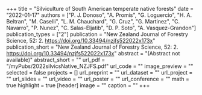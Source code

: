 +++
title = "Silviculture of South American temperate native forests"
date = "2022-01-17"
authors = ["P. J. Donoso", "A. Promis", "G. Loguercio", "H. A. Beltran", "M. Caselli", "L. M. Chauchard", "G. Cruz", "G. Martinez", "C. Navarro", "P. Nunez", "C. Salas-Eljatib", "D. P. Soto", "A. Vasquez-Grandon"]
publication_types = ["2"]
publication = "New Zealand Journal of Forestry Science, 52: 2. https://doi.org/10.33494/nzjfs522022x173x"
publication_short = "New Zealand Journal of Forestry Science, 52: 2. https://doi.org/10.33494/nzjfs522022x173x"
abstract = "(Abstract not available)"
abstract_short = ""
url_pdf = "/myPubs/2022silvicsNative_NZJFS.pdf"
url_code = ""
image_preview = ""
selected = false
projects = []
url_preprint = ""
url_dataset = ""
url_project = ""
url_slides = ""
url_video = ""
url_poster = ""
url_conference = ""
math = true
highlight = true
[header]
image = ""
caption = ""
+++
